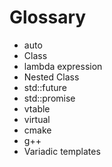 # Glossary

+ auto
+ Class
+ lambda expression
+ Nested Class
+ std::future
+ std::promise
+ vtable
+ virtual
+ cmake
+ g++
+ Variadic templates

